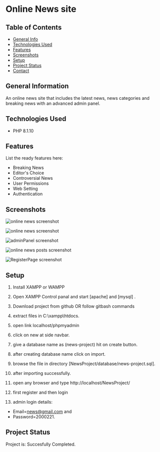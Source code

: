 # Online News site


## Table of Contents
* [General Info](#general-information)
* [Technologies Used](#technologies-used)
* [Features](#features)
* [Screenshots](#screenshots)
* [Setup](#setup)
* [Project Status](#project-status)
* [Contact](#contact)



## General Information
An online news site that includes the latest news, news categories and breaking news with an advanced admin panel.

## Technologies Used
- PHP 8.1.10



## Features
List the ready features here:
- Breaking News
- Editor's Choice
- Controversial News
- User Permissions
- Web Setting
- Authentication


## Screenshots
![online news screenshot](./public/screenshots/Screenshot%20online%20news%20(2).png)

![online news screenshot](./public/screenshots/Screenshot%20online%20news.png)

![adminPanel screenshot](./public/screenshots/Screenshot%20Panel.png)

![online news posts screenshot](./public/screenshots/Screenshot%20Posts.png)

![RegisterPage screenshot](./public/screenshots/Screenshot%20Register.png)

## Setup

1. Install XAMPP or WAMPP

2. Open XAMPP Control panal and start [apache] and [mysql] .

3. Download project from github
    OR follow gitbash commands
    
4. extract files in C:\\xampp\htdocs\.

5. open link localhost/phpmyadmin

6. click on new at side navbar.

7. give a database name as (news-project) hit on create button.

8. after creating database name click on import.

9. browse the file in directory
[NewsProject/database/news-project.sql].

10. after importing successfully.

11. open any browser and type http://localhost/NewsProject/

12. first register and then login

13. admin login details: 
- Email=news@gmail.com and 
- Password=2000221.

## Project Status
Project is: Succesfully Completed.

